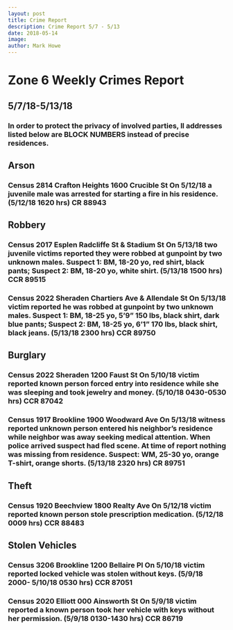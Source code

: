 ```yaml
---
layout: post
title: Crime Report
description: Crime Report 5/7 - 5/13
date: 2018-05-14
image: 
author: Mark Howe
---
```


# Zone 6 Weekly Crimes Report
## 5/7/18-5/13/18
### In order to protect the privacy of involved parties, ll addresses listed below are BLOCK NUMBERS instead of precise residences.

## Arson
### Census 2814 Crafton Heights 1600 Crucible St On 5/12/18 a juvenile male was arrested for starting a fire in his residence. (5/12/18 1620 hrs) CR 88943

## Robbery
### Census 2017 Esplen Radcliffe St & Stadium St On 5/13/18 two juvenile victims reported they were robbed at gunpoint by two unknown males. Suspect 1: BM, 18-20 yo, red shirt, black pants; Suspect 2: BM, 18-20 yo, white shirt. (5/13/18 1500 hrs) CCR 89515
### Census 2022 Sheraden Chartiers Ave & Allendale St On 5/13/18 victim reported he was robbed at gunpoint by two unknown males. Suspect 1: BM, 18-25 yo, 5’9” 150 lbs, black shirt, dark blue pants; Suspect 2: BM, 18-25 yo, 6’1” 170 lbs, black shirt, black jeans. (5/13/18 2300 hrs) CCR 89750

## Burglary 
### Census 2022 Sheraden 1200 Faust St On 5/10/18 victim reported known person forced entry into residence while she was sleeping and took jewelry and money. (5/10/18 0430-0530 hrs) CCR 87042
### Census 1917 Brookline 1900 Woodward Ave On 5/13/18 witness reported unknown person entered his neighbor’s residence while neighbor was away seeking medical attention. When police arrived suspect had fled scene. At time of report nothing was missing from residence. Suspect: WM, 25-30 yo, orange T-shirt, orange shorts. (5/13/18 2320 hrs) CR 89751

## Theft
### Census 1920 Beechview 1800 Realty Ave On 5/12/18 victim reported known person stole prescription medication. (5/12/18 0009 hrs) CCR 88483

## Stolen Vehicles
### Census 3206 Brookline 1200 Bellaire Pl On 5/10/18 victim reported locked vehicle was stolen without keys. (5/9/18 2000- 5/10/18 0530 hrs) CCR 87051
### Census 2020 Elliott 000 Ainsworth St On 5/9/18 victim reported a known person took her vehicle with keys without her permission. (5/9/18 0130-1430 hrs) CCR 86719
